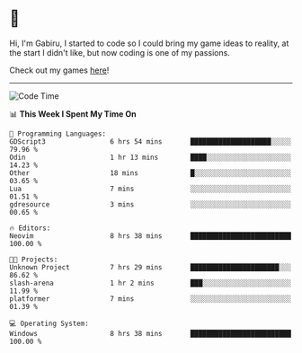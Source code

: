 # 🐀

Hi, I'm Gabiru, I started to code so I could bring my game ideas to reality, at the start I didn't like, but now coding is one of my passions.

Check out my games [here](https://gabiru.art/projetos/)!

---

<!--START_SECTION:waka-->
![Code Time](http://img.shields.io/badge/Code%20Time-659%20hrs%2057%20mins-blue)

📊 **This Week I Spent My Time On** 

```text
💬 Programming Languages: 
GDScript3                6 hrs 54 mins       ████████████████████░░░░░   79.96 % 
Odin                     1 hr 13 mins        ████░░░░░░░░░░░░░░░░░░░░░   14.23 % 
Other                    18 mins             █░░░░░░░░░░░░░░░░░░░░░░░░   03.65 % 
Lua                      7 mins              ░░░░░░░░░░░░░░░░░░░░░░░░░   01.51 % 
gdresource               3 mins              ░░░░░░░░░░░░░░░░░░░░░░░░░   00.65 % 

🔥 Editors: 
Neovim                   8 hrs 38 mins       █████████████████████████   100.00 % 

🐱‍💻 Projects: 
Unknown Project          7 hrs 29 mins       ██████████████████████░░░   86.62 % 
slash-arena              1 hr 2 mins         ███░░░░░░░░░░░░░░░░░░░░░░   11.99 % 
platformer               7 mins              ░░░░░░░░░░░░░░░░░░░░░░░░░   01.39 % 

💻 Operating System: 
Windows                  8 hrs 38 mins       █████████████████████████   100.00 % 
```


<!--END_SECTION:waka-->
